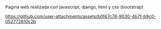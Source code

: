 Pagina web realizada con javascript, django, html y css (bootstrap)

https://github.com/user-attachments/assets/b0f47c78-9030-4b7f-b9c0-052772810c2b
